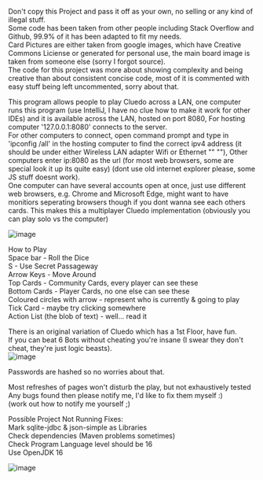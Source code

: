 Don't copy this Project and pass it off as your own, no selling or any kind of illegal stuff.  
Some code has been taken from other people including Stack Overflow and Github, 99.9% of it has been adapted to fit my needs.  
Card Pictures are either taken from google images, which have Creative Commons Liciense or generated for personal use, the main board image is taken from someone else (sorry I forgot source).  
The code for this project was more about showing complexity and being creative than about consistent concise code, most of it is commented with easy stuff being left uncommented, sorry about that.  

This program allows people to play Cluedo across a LAN, one computer runs this program (use IntelliJ, I have no clue how to make it work for other IDEs) and it is available across the LAN, hosted on port 8080,
For hosting computer '127.0.0.1:8080' connects to the server.  
For other computers to connect, open command prompt and type in 'ipconfig /all' in the hosting computer to find the correct ipv4 address
(it should be under either Wireless LAN adapter Wifi or Ethernet "" ""),
Other computers enter ip:8080 as the url (for most web browsers, some are special look it up its quite easy) (dont use old internet explorer please, some JS stuff doesnt work).  
One computer can have several accounts open at once, just use different web browsers, e.g. Chrome and Microsoft Edge, might want to have monitiors seperating browsers though if you dont wanna see each others cards.
This makes this a multiplayer Cluedo implementation (obviously you can play solo vs the computer)

![image](https://user-images.githubusercontent.com/72555054/158430117-794fefd5-ebcf-4dda-8e1b-a05112af2531.png)

How to Play   
Space bar - Roll the Dice  
S - Use Secret Passageway  
Arrow Keys - Move Around  
Top Cards - Community Cards, every player can see these  
Bottom Cards - Player Cards, no one else can see these  
Coloured circles with arrow - represent who is currently & going to play   
Tick Card - maybe try clicking somewhere  
Action List (the blob of text) - well... read it  


There is an original variation of Cluedo which has a 1st Floor, have fun.  
If you can beat 6 Bots without cheating you're insane (I swear they don't cheat, they're just logic beasts).  
![image](https://user-images.githubusercontent.com/72555054/158430243-8aab2409-1c14-48ad-9d42-6fefa7525f1b.png)


Passwords are hashed so no worries about that.

Most refreshes of pages won't disturb the play, but not exhaustively tested  
Any bugs found then please notify me, I'd like to fix them myself   :)     
(work out how to notify me yourself ;)


Possible Project Not Running Fixes:  
Mark sqlite-jdbc & json-simple as Libraries  
Check dependencies (Maven problems sometimes)  
Check Program Language level should be 16  
Use OpenJDK 16  

![image](https://user-images.githubusercontent.com/72555054/158429068-c2e91f70-748d-49a4-97c8-82458ea35b72.png)
